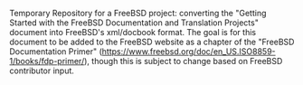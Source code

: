 Temporary Repository for a FreeBSD project: converting the "Getting
Started with the FreeBSD Documentation and Translation Projects"
document into FreeBSD's xml/docbook format. The goal is for this
document to be added to the FreeBSD website as a chapter of the
"FreeBSD Documentation Primer"
(https://www.freebsd.org/doc/en_US.ISO8859-1/books/fdp-primer/),
though this is subject to change based on FreeBSD contributor input.
